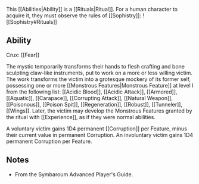 This [[Abilities|Ability]] is a [[Rituals|Ritual]]. For a human character to acquire it, they must observe the rules of [[Sophistry]]:
![[Sophistry#Rituals]]
## Ability
Crux: [[Fear]]

The mystic temporarily transforms their hands to flesh crafting and bone sculpting claw-like instruments, put to work on a more or less willing victim. The work transforms the victim into a grotesque mockery of its former self, possessing one or more [[Monstrous Features|Monstrous Feature]] at level I from the following list: [[Acidic Blood]], [[Acidic Attack]], [[Armored]], [[Aquatic]], [[Carapace]], [[Corrupting Attack]], [[Natural Weapon]], [[Poisonous]], [[Poison Spit]], [[Regeneration]], [[Robust]], [[Tunneler]], [[Wings]]. Later, the victim may develop the Monstrous Features granted by the ritual with [[Experience]], as if they were normal abilities.

A voluntary victim gains 1D4 permanent [[Corruption]] per Feature, minus their current value in permanent Corruption. An involuntary victim gains 1D4 permanent Corruption per Feature.
## Notes
* From the Symbaroum Advanced Player's Guide.